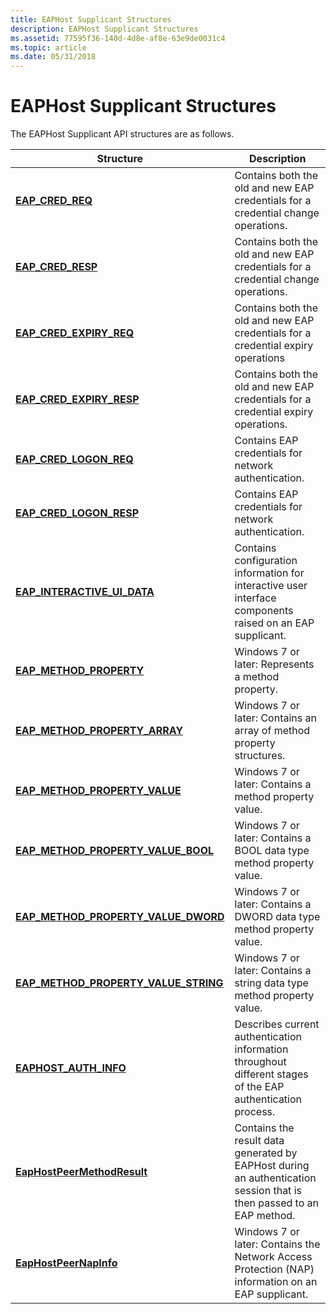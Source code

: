```yaml
---
title: EAPHost Supplicant Structures
description: EAPHost Supplicant Structures
ms.assetid: 77595f36-140d-4d8e-af8e-63e9de0031c4
ms.topic: article
ms.date: 05/31/2018
---
```


# EAPHost Supplicant Structures

The EAPHost Supplicant API structures are as follows.



| Structure                                                                        | Description                                                                                                          |
|----------------------------------------------------------------------------------|----------------------------------------------------------------------------------------------------------------------|
| [**EAP\_CRED\_REQ**](eap-cred-req.md)                                           | Contains both the old and new EAP credentials for a credential change operations.                                    |
| [**EAP\_CRED\_RESP**](eap-cred-resp.md)                                         | Contains both the old and new EAP credentials for a credential change operations.                                    |
| [**EAP\_CRED\_EXPIRY\_REQ**](/windows/desktop/api/eaptypes/ns-eaptypes-eap_cred_expiry_req)                            | Contains both the old and new EAP credentials for a credential expiry operations                                     |
| [**EAP\_CRED\_EXPIRY\_RESP**](/previous-versions/windows/desktop/legacy/bb530539(v=vs.85))                      | Contains both the old and new EAP credentials for a credential expiry operations.                                    |
| [**EAP\_CRED\_LOGON\_REQ**](eap-cred-logon-req.md)                              | Contains EAP credentials for network authentication.                                                                 |
| [**EAP\_CRED\_LOGON\_RESP**](eap-cred-logon-resp.md)                            | Contains EAP credentials for network authentication.                                                                 |
| [**EAP\_INTERACTIVE\_UI\_DATA**](/windows/desktop/api/eaptypes/ns-eaptypes-eap_interactive_ui_data)                    | Contains configuration information for interactive user interface components raised on an EAP supplicant.            |
| [**EAP\_METHOD\_PROPERTY**](/windows/desktop/api/EapTypes/ns-eaptypes-eap_method_property)                             | Windows 7 or later: Represents a method property.                                                                    |
| [**EAP\_METHOD\_PROPERTY\_ARRAY**](/windows/desktop/api/EapTypes/ns-eaptypes-eap_method_property_array)                | Windows 7 or later: Contains an array of method property structures.                                                 |
| [**EAP\_METHOD\_PROPERTY\_VALUE**](/previous-versions/windows/desktop/api/EapTypes/ns-eaptypes-eap_method_property_value)                | Windows 7 or later: Contains a method property value.                                                                |
| [**EAP\_METHOD\_PROPERTY\_VALUE\_BOOL**](/windows/desktop/api/EapTypes/ns-eaptypes-eap_method_property_value_bool)     | Windows 7 or later: Contains a BOOL data type method property value.                                                 |
| [**EAP\_METHOD\_PROPERTY\_VALUE\_DWORD**](/windows/desktop/api/EapTypes/ns-eaptypes-eap_method_property_value_dword)   | Windows 7 or later: Contains a DWORD data type method property value.                                                |
| [**EAP\_METHOD\_PROPERTY\_VALUE\_STRING**](/windows/desktop/api/EapTypes/ns-eaptypes-eap_method_property_value_string) | Windows 7 or later: Contains a string data type method property value.                                               |
| [**EAPHOST\_AUTH\_INFO**](/windows/desktop/api/eaphostpeertypes/ns-eaphostpeertypes-eaphost_auth_info)                                 | Describes current authentication information throughout different stages of the EAP authentication process.          |
| [**EapHostPeerMethodResult**](/windows/win32/api/eaphostpeertypes/ns-eaphostpeertypes-eaphostpeermethodresult)                       | Contains the result data generated by EAPHost during an authentication session that is then passed to an EAP method. |
| [**EapHostPeerNapInfo**](/windows/win32/api/eaphostpeertypes/ns-eaphostpeertypes-eaphostpeermethodresult)                            | Windows 7 or later: Contains the Network Access Protection (NAP) information on an EAP supplicant.                   |



 

 

 